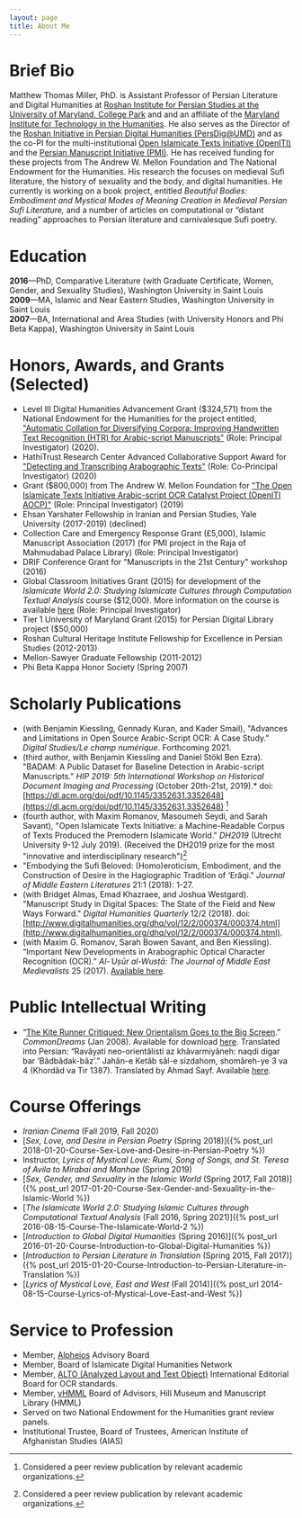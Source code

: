 ```yaml
---
layout: page
title: About Me
---
```


# Brief Bio

Matthew Thomas Miller, PhD. is Assistant Professor of Persian Literature and Digital Humanities at [Roshan Institute for Persian Studies at the University of Maryland, College Park](http://sllc.umd.edu/persian) and and an affiliate of the [Maryland Institute for Technology in the Humanities](mith.umd.edu/people/). He also serves as the Director of the [Roshan Initiative in Persian Digital Humanities (PersDig@UMD)](http://persdig.umd.edu/) and as the co-PI for the multi-institutional [Open Islamicate Texts Initiative (OpenITI)](https://www.openiti.org/) and the [Persian Manuscript Initiative (PMI)](http://www.persianmanuscript.org/). He has received funding for these projects from The Andrew W. Mellon Foundation and The National Endowment for the Humanities. His research the focuses on medieval Sufi literature, the history of sexuality and the body, and digital humanities. He currently is working on a book project, entitled *Beautiful Bodies: Embodiment and Mystical Modes of Meaning Creation in Medieval Persian Sufi Literature,* and a number of articles on computational or “distant reading” approaches to Persian literature and carnivalesque Sufi poetry. 

# Education

**2016**—PhD, Comparative Literature (with Graduate Certificate, Women, Gender, and Sexuality Studies), Washington University in Saint Louis     
**2009**—MA, Islamic and Near Eastern Studies, Washington University in Saint Louis   
**2007**—BA, International and Area Studies (with University Honors and Phi Beta Kappa), Washington University in Saint Louis

# Honors, Awards, and Grants (Selected)

* Level III Digital Humanities Advancement Grant ($324,571) from the National Endowment for the Humanities for the project entitled, ["Automatic Collation for Diversifying Corpora: Improving Handwritten Text Recognition (HTR) for Arabic-script Manuscripts"](https://twitter.com/M_T_Miller/status/1339315848373297158) (Role: Principal Investigator) (2020).      
* HathiTrust Research Center Advanced Collaborative Support Award for ["Detecting and Transcribing Arabographic Texts"](https://www.hathitrust.org/htrc-awards-three-acs-projects) (Role: Co-Principal Investigator) (2020)      
* Grant ($800,000) from The Andrew W. Mellon Foundation for ["The Open Islamicate Texts Initiative Arabic-script OCR Catalyst Project (OpenITI AOCP)"](https://medium.com/@openiti/openiti-aocp-9802865a6586) (Role: Principal Investigator) (2019)   
* Ehsan Yarshater Fellowship in Iranian and Persian Studies, Yale University (2017-2019) (declined)    
* Collection Care and Emergency Response Grant (£5,000), Islamic Manuscript Association (2017) (for PMI project in the Raja of Mahmudabad Palace Library) (Role: Principal Investigator)    
* DRIF Conference Grant for "Manuscripts in the 21st Century" workshop (2016)   
* Global Classroom Initiatives Grant (2015) for development of the *Islamicate World 2.0: Studying Islamicate Cultures through Computation Textual Analysis* course ($12,000). More information on the course is available [here](http://islamicate-dh.github.io/IW2Course_2016/) (Role: Principal Investigator)      
* Tier 1 University of Maryland Grant (2015) for Persian Digital Library project ($50,000)   
* Roshan Cultural Heritage Institute Fellowship for Excellence in Persian Studies (2012-2013)   
* Mellon-Sawyer Graduate Fellowship (2011-2012)    
* Phi Beta Kappa Honor Society (Spring 2007)    


# Scholarly Publications  
     
* (with Benjamin Kiessling, Gennady Kuran, and Kader Smail), "Advances and Limitations in Open Source Arabic-Script OCR: A Case Study." *Digital Studies/Le champ numérique*. Forthcoming 2021.    
* (third author, with Benjamin Kiessling and Daniel Stökl Ben Ezra). "BADAM: A Public Dataset for Baseline Detection in Arabic-script Manuscripts." *HIP 2019: 5th International Workshop on Historical Document Imaging and Processing* (October 20th-21st, 2019).* doi: [https://dl.acm.org/doi/pdf/10.1145/3352631.3352648](https://dl.acm.org/doi/pdf/10.1145/3352631.3352648) [^1]    
* (fourth author, with Maxim Romanov, Masoumeh Seydi, and Sarah Savant), "Open Islamicate Texts Initiative: a Machine-Readable Corpus of Texts Produced the Premodern Islamicate World." *DH2019* (Utrecht University 9-12 July 2019). (Received the DH2019 prize for the most "innovative and interdisciplinary research")[^1]
* "Embodying the Sufi Beloved: (Homo)eroticism, Embodiment, and the Construction of Desire in the Hagiographic Tradition of ‘Erâqi." *Journal of Middle Eastern Literatures* 21:1 (2018): 1-27.     
* (with Bridget Almas, Emad Khazraee, and Joshua Westgard). "Manuscript Study in Digital Spaces: The State of the Field and New Ways Forward." *Digital Humanities Quarterly* 12/2 (2018). doi: [http://www.digitalhumanities.org/dhq/vol/12/2/000374/000374.html](http://www.digitalhumanities.org/dhq/vol/12/2/000374/000374.html).   
* (with Maxim G. Romanov, Sarah Bowen Savant, and Ben Kiessling). “Important New Developments in Arabographic Optical Character Recognition (OCR).” *Al-ʿUṣūr al-Wusṭā: The Journal of Middle East Medievalists* 25 (2017). [Available here](https://ajs.hcommons.org/deposits/item/hc:16627/).

[^1]: Considered a peer review publication by relevant academic organizations.

# Public Intellectual Writing

 * “[The Kite Runner Critiqued: New Orientalism Goes to the Big Screen](http://www.commondreams.org/views/2008/01/05/kite-runner-critiqued-new-orientalism-goes-big-screen).” *CommonDreams* (Jan 2008). Available for download [here](https://www.academia.edu/6972322/The_Kite_Runner_Critiqued_New_Orientalism_Goes_to_the_Big_Screen). Translated into Persian: “Ravâyati neo-orientâlisti az khâvarmiyâneh: naqdi digar bar ‘Bâdbâdak-bâz’.” Jahân-e Ketâb sâl-e sizdahom, shomâreh-ye 3 va 4 (Khordâd va Tir 1387). Translated by Ahmad Sayf. Available [here](http://www.ensani.ir/fa/content/236052/default.aspx).     

# Course Offerings

* *Iranian Cinema* (Fall 2019, Fall 2020)       
* [*Sex, Love, and Desire in Persian Poetry* (Spring 2018)]({% post_url 2018-01-20-Course-Sex-Love-and-Desire-in-Persian-Poetry %})         
* Instructor, *Lyrics of Mystical Love: Rumi, Song of Songs, and St. Teresa of Avila to Mirabai and Manhae* (Spring 2019)      
* [*Sex, Gender, and Sexuality in the Islamic World* (Spring 2017, Fall 2018)]({% post_url 2017-01-20-Course-Sex-Gender-and-Sexuality-in-the-Islamic-World %})    
* [*The Islamicate World 2.0: Studying Islamic Cultures through Computational Textual Analysis* (Fall 2016, Spring 2021)]({% post_url 2016-08-15-Course-The-Islamicate-World-2 %})     
* [*Introduction to Global Digital Humanities* (Spring 2016)]({% post_url 2016-01-20-Course-Introduction-to-Global-Digital-Humanities %})   
* [*Introduction to Persian Literature in Translation* (Spring 2015, Fall 2017)]({% post_url 2015-01-20-Course-Introduction-to-Persian-Literature-in-Translation %})   
* [*Lyrics of Mystical Love, East and West* (Fall 2014)]({% post_url 2014-08-15-Course-Lyrics-of-Mystical-Love-East-and-West %})   

# Service to Profession		

* Member, [Alpheios](https://alpheios.net/) Advisory Board        
* Member, Board of Islamicate Digital Humanities Network     
* Member, [ALTO (Analyzed Layout and Text Object)](https://www.loc.gov/standards/alto/) International Editorial Board for OCR standards.     
* Member, [vHMML](https://www.vhmml.org/) Board of Advisors, Hill Museum and Manuscript Library (HMML)          
* Served on two National Endowment for the Humanities grant review panels.     
* Institutional Trustee, Board of Trustees, American Institute of Afghanistan Studies (AIAS)     
